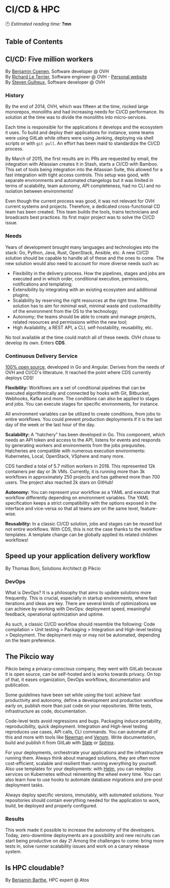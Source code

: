 # CI/CD & HPC
🕑 *Estimated reading time:* **?mn**

## Table of Contents

## CI/CD: Five million workers
By [Benjamin Coenen](https://twitter.com/BnJ25), Software developer @ OVH  
By [Richard Le Terrier](https://twitter.com/richardlte), Software engineer @ OVH - [Personal website](https://richardlt.github.io/)  
By [Steven Guiheux](https://twitter.com/sguiheux), Software developer @ OVH

### History

By the end of 2014, OVH, which was fifteen at the time, rocked large monorepos, monoliths and had increasing needs for CI/CD performance. Its solution at the time was to divide the monoliths into micro-services.

Each time is responsible for the applications it develops and the ecosystem it uses. To build and deploy their applications for instance, some teams were using GitLab while others were using Jenking, deploying via shell scripts or with `git pull`. An effort has been maid to standardize the CI/CD process.

By March of 2015, the first results are in: PRs are requested by email, the integration with Atlassian creates it in Stash, starts a CI/CD with Bamboo. This set of tools being integration into the Atlassian Suite, this allowed for a fast integration with tight access controls. This setup was good, with separate environments and automated changelogs but it was limited in terms of scalability, team autonomy, API completeness, had no CLI and no isolation between environments!

Even though the current process was good, it was not relevant for OVH current systems and projects. Therefore, a dedicated cross-functional CD team has been created. This team builds the tools, trains technicians and broadcasts best practices. Its first major project was to solve the CI/CD issue.

### Needs

Years of development brought many languages and technologies into the stack: Go, Python, Java, Rust, OpenStack, Ansible, etc. A new CI/CD solution should be capable to handle all of these and the ones to come. The new solution would also need to account for more diverse needs such as:
- Flexibility in the delivery process. How the pipelines, stages and jobs are executed and in which order, conditional execution, permissions, notifications and templating;
- Extensibility by integrating with an existing ecosystem and additional plugins;
- Scalability by reserving the right resources at the right time. The solution has to aim for minimal wait, minimal waste and customazibility of the environment from the OS to the technology;
- Autonomy; the teams should be able to create and manage projects, related resources and permissions within the new tool;
- High Availability, a REST API, a CLI, self-hostability, reusability, etc.

No tool available at the time could match all of these needs. OVH chose to develop its own. Enters **CDS**.

### Continuous Delivery Service

[100% open source](https://github.com/ovh/cds), developed in Go and Angular. Derives from the needs of OVH and CI/CD's litterature. It reached the point where CDS currently deploys CDS!

**Flexibility:** Workflows are a set of conditional pipelines that can be executed algorithmically and connected by hooks with Git, Bitbucket, Webhooks, Kafka and more. The conditions can also be applied to stages and jobs. You can execute stages for specific environments, for instance.

All environment variables can be utilized to create conditions, from jobs to entire workflows. You could prevent production deployments if it is the last day of the week or the last hour of the day.

**Scalability:** A "hatchery" has been developed in Go. This component, which needs an API token and access to the API, listens for events and responds by generating workers and environments from the jobs prequisites. Hatcheries are compatible with numerous execution environments: Kubernetes, Local, OpenStack, VSphere and many more.

CDS handled a total of 5.7 million workers in 2018. This represented 12k containers per day or 3k VMs. Currently, it is running more than 3k workflows in approximately 250 projects and has gathered more than 700 users. The project also reached 2k stars on GitHub!

**Autonomy:** You can represent your workflow as a YAML and execute that workflow differently depending on environment variables. The YAML specification keeps a strict compatibility with the options exposed in the interface and vice-versa so that all teams are on the same level, feature-wise.

**Reusability:** In a classic CI/CD solution, jobs and stages can be reused but not entire workflows. With CDS, this is not the case thanks to the workflow templates. A template change can be globally applied its related children workflows!

## Speed up your application delivery workflow
By Thomas Boni, Solutions Architect @ Pikcio

### DevOps

What is DevOps? It is a philosophy that aims to update solutions more frequently. This is crucial, especially in startup environments, where fast iterations and ideas are key. There are several kinds of optimizations we can achieve by working with DevOps: deployment speed, meaningful feedback, operational optimization and uptime.

As such, a classic CI/CD workflow should resemble the following: Code compilation > Unit testing > Packaging > Integration and High-level testing > Deployment. The deployment may or may not be automated, depending on the team preference.

## The Pikcio way

Pikcio being a privacy-conscious company, they went with GitLab because it is open source, can be self-hosted and is works towards privacy. On top of that, it eases organization, DevOps workflows, documentation and publication.

Some guidelines have been set while using the tool: achieve fast productivity and autonomy, define a development and production workflow early on, publish more than just code on your repositories. Write tests, infrastructure as code, documentation.

Code-level tests avoid regressions and bugs. Packaging induce portability, reproducibility, quick deployment. Integration and High-level testing reproduces use cases, API calls, CLI commands. You can automate all of this and more with tools like [Newman](https://github.com/postmanlabs/newman) and [Venom](https://github.com/ovh/venom). Write documentation, build and publish it from GitLab with [Slate](https://github.com/lord/slate) or [Sphinx](http://www.sphinx-doc.org/en/stable/).

For your deployments, orchestrrate your applications and the infrastructure running them. Always think about managed solutions, they are often more cost-efficient, scalable and resilient than running everything by yourself. Also use templates for your deployments: with [Helm](https://helm.sh/), you can redeploy services on Kubernetes without reinventing the wheel every time. You can also learn how to use hooks to automate database migrations and pre-post deployment tasks.

Always deploy specific versions, immutably, with automated solutions. Your repositories should contain everything needed for the application to work, build, be deployed and properly configured.

### Results

This work made it possible to increase the autonomy of the developers. Today, zero-downtime deployments are a possibility and new recruits can start being productive on day 2! Among the challenges to come: bring more tests in, solve runner scalability issues and work on a canary release system.

## Is HPC cloudable?
By [Benjamin Barthe](https://twitter.com/b4mb0u), HPC expert @ Atos
